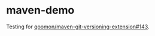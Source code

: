 # maven-demo

Testing for [qoomon/maven-git-versioning-extension#143](https://github.com/qoomon/maven-git-versioning-extension/issues/143).
